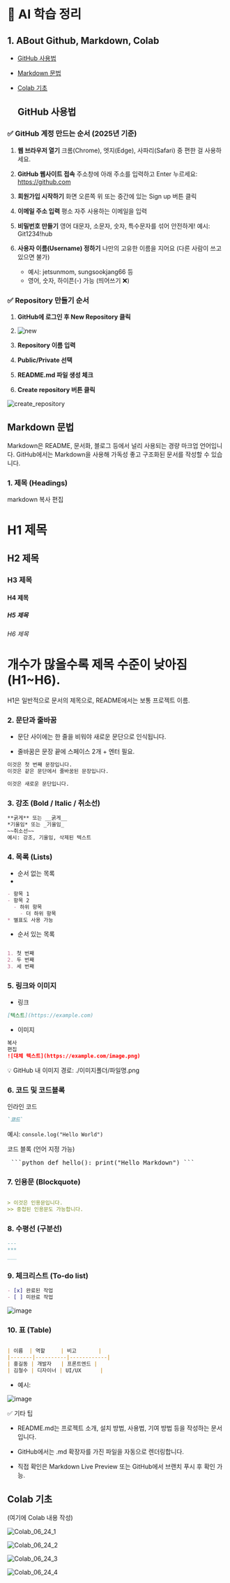 # 📘 AI 학습 정리

## 1. ABout Github, Markdown, Colab
- [GitHub 사용법](#github-사용법)
- [Markdown 문법](#markdown-문법)  
- [Colab 기초](#colab-기초)

  ## GitHub 사용법

### ✅ GitHub 계정 만드는 순서 (2025년 기준)

1. **웹 브라우저 열기**
   크롬(Chrome), 엣지(Edge), 사파리(Safari) 중 편한 걸 사용하세요.

2. **GitHub 웹사이트 접속**
   주소창에 아래 주소를 입력하고 Enter 누르세요: https://github.com

3. **회원가입 시작하기**
   화면 오른쪽 위 또는 중간에 있는 Sign up 버튼 클릭

4. **이메일 주소 입력**
   평소 자주 사용하는 이메일을 입력

5. **비밀번호 만들기**
   영어 대문자, 소문자, 숫자, 특수문자를 섞어 안전하게!
   예시: Git1234!hub

6. **사용자 이름(Username) 정하기**
   나만의 고유한 이름을 지어요 (다른 사람이 쓰고 있으면 불가)
   - 예시: jetsunmom, sungsookjang66 등
   - 영어, 숫자, 하이픈(-) 가능 (띄어쓰기 ❌)

### ✅ Repository 만들기 순서

1. **GitHub에 로그인 후 New Repository 클릭**
2. ![new](https://github.com/user-attachments/assets/3481a680-f677-403b-be8c-1fe59d5aa7cb)

3. **Repository 이름 입력**
4. **Public/Private 선택**
5. **README.md 파일 생성 체크**
6. **Create repository 버튼 클릭**
   
![create_repository](https://github.com/user-attachments/assets/8c2eb16b-8dfc-465a-88cd-d35770d12df0)

## Markdown 문법

Markdown은 README, 문서화, 블로그 등에서 널리 사용되는 경량 마크업 언어입니다. GitHub에서는 Markdown을 사용해 가독성 좋고 구조화된 문서를 작성할 수 있습니다.

### 1. 제목 (Headings)
markdown
복사
편집
# H1 제목
## H2 제목
### H3 제목
#### H4 제목
##### H5 제목
###### H6 제목
# 개수가 많을수록 제목 수준이 낮아짐 (H1~H6).

H1은 일반적으로 문서의 제목으로, README에서는 보통 프로젝트 이름.

### 2. 문단과 줄바꿈
- 문단 사이에는 한 줄을 비워야 새로운 문단으로 인식됩니다.

- 줄바꿈은 문장 끝에 스페이스 2개 + 엔터 필요.

```markdown
이것은 첫 번째 문장입니다.  
이것은 같은 문단에서 줄바꿈된 문장입니다.

이것은 새로운 문단입니다.
```
### 3. 강조 (Bold / Italic / 취소선)
```markdown
**굵게** 또는 __굵게__
*기울임* 또는 _기울임_
~~취소선~~
예시: 강조, 기울임, 삭제된 텍스트
```

### 4. 목록 (Lists)
- 순서 없는 목록
- 
```markdown
- 항목 1
- 항목 2
  - 하위 항목
    - 더 하위 항목
* 별표도 사용 가능
```

- 순서 있는 목록

```markdown

1. 첫 번째
2. 두 번째
3. 세 번째
```

### 5. 링크와 이미지
- 링크
```markdown
[텍스트](https://example.com)
```
- 이미지
  
```markdown
복사
편집
![대체 텍스트](https://example.com/image.png)
```
💡 GitHub 내 이미지 경로: ./이미지폴더/파일명.png

### 6. 코드 및 코드블록
인라인 코드

```markdown
`코드`
```
예시: ```console.log("Hello World")```

코드 블록 (언어 지정 가능)
<pre> ```python def hello(): print("Hello Markdown") ``` </pre>

### 7. 인용문 (Blockquote)

```markdown

> 이것은 인용문입니다.
>> 중첩된 인용문도 가능합니다.
```

### 8. 수평선 (구분선)

```markdown
---
***
___
```

### 9. 체크리스트 (To-do list)

```markdown
- [x] 완료된 작업
- [ ] 미완료 작업
```

![image](https://github.com/user-attachments/assets/a73e6196-3b06-4e6f-b6b4-287dfc83b521)


### 10. 표 (Table)

```markdown

| 이름  | 역할     | 비고       |
|-------|----------|------------|
| 홍길동 | 개발자   | 프론트엔드 |
| 김철수 | 디자이너 | UI/UX      |
```
- 예시:

![image](https://github.com/user-attachments/assets/635e6e54-181b-40f0-aa79-ed07f910129e)

✅ 기타 팁
- README.md는 프로젝트 소개, 설치 방법, 사용법, 기여 방법 등을 작성하는 문서입니다.

- GitHub에서는 .md 확장자를 가진 파일을 자동으로 렌더링합니다.

- 직접 확인은 Markdown Live Preview 또는 GitHub에서 브랜치 푸시 후 확인 가능.

## Colab 기초  
(여기에 Colab 내용 작성)

![Colab_06_24_1](https://github.com/user-attachments/assets/2868e474-e7a2-4dcc-b839-62e9e54fe597)

![Colab_06_24_2](https://github.com/user-attachments/assets/6cb994b1-89fc-47ec-a850-b9c93ecf6cf0)

![Colab_06_24_3](https://github.com/user-attachments/assets/05981dbb-0329-4e78-856f-ab14b5ad654b)

![Colab_06_24_4](https://github.com/user-attachments/assets/7dc8a851-b51b-41e4-9413-94aaba4f33f0)
